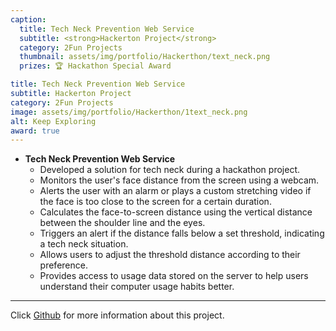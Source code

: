 ```yaml
---
caption:
  title: Tech Neck Prevention Web Service
  subtitle: <strong>Hackerton Project</strong>
  category: 2Fun Projects
  thumbnail: assets/img/portfolio/Hackerthon/text_neck.png
  prizes: 🏆 Hackathon Special Award

title: Tech Neck Prevention Web Service
subtitle: Hackerton Project
category: 2Fun Projects
image: assets/img/portfolio/Hackerthon/1text_neck.png
alt: Keep Exploring
award: true
---
```

- **Tech Neck Prevention Web Service**
  - Developed a solution for tech neck during a hackathon project.
  - Monitors the user's face distance from the screen using a webcam.
  - Alerts the user with an alarm or plays a custom stretching video if the face is too close to the screen for a certain duration.
  - Calculates the face-to-screen distance using the vertical distance between the shoulder line and the eyes.
  - Triggers an alert if the distance falls below a set threshold, indicating a tech neck situation.
  - Allows users to adjust the threshold distance according to their preference.
  - Provides access to usage data stored on the server to help users understand their computer usage habits better.

---

Click [Github](https://github.com/JeongjuParkk/Tutle_neck) for more information about this project.